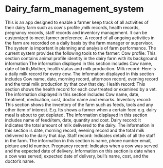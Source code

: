 # Dairy_farm_management_system
This is an app designed to enable a farmer keep track of all activities of their dairy farm such as cow's profile ,milk records, health records, pregnancy records, staff records and inventory management.
It can be customized to meet farmer preference.
A record of all ongoing activities in the farm are recorded on a daily basis by the farm manager or supervisor.
The system is important in planning and analysis of farm performance.
The current system provides the following tools to the farmer:
Cow profile:
This section contains animal profile identity in the dairy farm with its background information
The information displayed in this section includes Cow name, date of birth,Mother, health status and milk production.
Milk record:
Here is a daily milk record for every cow.
The information displayed in this section includes Cow name, date, morning record, afternoon record, evening record and the total milk production by that cow that day.
Health record:
This section shows the health record for each cow treated or examined by a vet.
The information displayed in this section includes Cow name, date, treatment, medication, cost, doctor name and remarks.
Inventory record:
This section shows the inventory of the farm such as feeds, tools and any other item of interest. E.g. Its shows a farmer when a certain feed e.g. dairy meal is about to get depleted.
The information displayed in this section includes name of feed/item, date, quantity and cost.
Dairy record:
It indicates the total amount of milk delivered to the dairy.
The information in this section is date, morning record, evening record and the total milk delivered to the dairy that day.
Staff record:
Indicates details of all the staff in the farm.
The information in this section is name, phone number email, picture and id number.
Pregnancy record:
Indicates when a cow was served and the expected date of delivery.
Information on this section is date when a cow was served, expected date of delivery, bull’s name, cost, and the doctor’s name.
